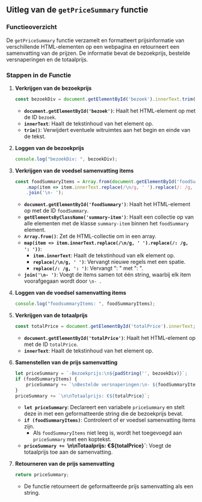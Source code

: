 ## Uitleg van de `getPriceSummary` functie

### Functieoverzicht
De `getPriceSummary` functie verzamelt en formatteert prijsinformatie van verschillende HTML-elementen op een webpagina en retourneert een samenvatting van de prijzen. De informatie bevat de bezoekprijs, bestelde versnaperingen en de totaalprijs.

### Stappen in de Functie

1. **Verkrijgen van de bezoekprijs**

    ```javascript
    const bezoekDiv = document.getElementById('bezoek').innerText.trim();
    ```

    - **`document.getElementById('bezoek')`**: Haalt het HTML-element op met de ID `bezoek`.
    - **`innerText`**: Haalt de tekstinhoud van het element op.
    - **`trim()`**: Verwijdert eventuele witruimtes aan het begin en einde van de tekst.

2. **Loggen van de bezoekprijs**

    ```javascript
    console.log("bezoekDiv: ", bezoekDiv);
    ```

3. **Verkrijgen van de voedsel samenvatting items**

    ```javascript
    const foodSummaryItems = Array.from(document.getElementById('foodSummary').getElementsByClassName('summary-item'))
        .map(item => item.innerText.replace(/\n/g, ' ').replace(/: /g, ': '))
        .join('\n- ');
    ```

    - **`document.getElementById('foodSummary')`**: Haalt het HTML-element op met de ID `foodSummary`.
    - **`getElementsByClassName('summary-item')`**: Haalt een collectie op van alle elementen met de klasse `summary-item` binnen het `foodSummary` element.
    - **`Array.from()`**: Zet de HTML-collectie om in een array.
    - **`map(item => item.innerText.replace(/\n/g, ' ').replace(/: /g, ': '))`**: 
        - **`item.innerText`**: Haalt de tekstinhoud van elk element op.
        - **`replace(/\n/g, ' ')`**: Vervangt nieuwe regels met een spatie.
        - **`replace(/: /g, ': ')`**: Vervangt ": " met ": ".
    - **`join('\n- ')`**: Voegt de items samen tot één string, waarbij elk item voorafgegaan wordt door `\n- `.

4. **Loggen van de voedsel samenvatting items**

    ```javascript
    console.log("foodsummaryItems: ", foodSummaryItems);
    ```

5. **Verkrijgen van de totaalprijs**

    ```javascript
    const totalPrice = document.getElementById('totalPrice').innerText;
    ```

    - **`document.getElementById('totalPrice')`**: Haalt het HTML-element op met de ID `totalPrice`.
    - **`innerText`**: Haalt de tekstinhoud van het element op.

6. **Samenstellen van de prijs samenvatting**

    ```javascript
    let priceSummary = `-Bezoekprijs:\n${padString('', bezoekDiv)}`;
    if (foodSummaryItems) {
        priceSummary += `\nBestelde versnaperingen:\n- ${foodSummaryItems}`;
    }
    priceSummary += `\n\nTotaalprijs: €${totalPrice}`;
    ```

    - **`let priceSummary`**: Declareert een variabele `priceSummary` en stelt deze in met een geformatteerde string die de bezoekprijs bevat.
    - **`if (foodSummaryItems)`**: Controleert of er voedsel samenvatting items zijn.
        - Als `foodSummaryItems` niet leeg is, wordt het toegevoegd aan `priceSummary` met een koptekst.
    - **`priceSummary += `\n\nTotaalprijs: €${totalPrice}`**: Voegt de totaalprijs toe aan de samenvatting.

7. **Retourneren van de prijs samenvatting**

    ```javascript
    return priceSummary;
    ```

    - De functie retourneert de geformatteerde prijs samenvatting als een string.


